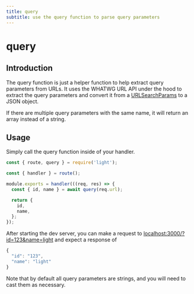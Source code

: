 ```yaml
---
title: query
subtitle: use the query function to parse query parameters
---
```


# query

## Introduction

The query function is just a helper function to help extract query parameters from URLs. It uses the WHATWG URL API under the hood to extract the query parameters and convert it from a [URLSearchParams](https://nodejs.org/api/url.html#url_class_urlsearchparams) to a JSON object.

If there are multiple query parameters with the same name, it will return an array instead of a string.

## Usage

Simply call the query function inside of your handler.

```javascript
const { route, query } = require('light');

const { handler } = route();

module.exports = handler(((req, res) => {
  const { id, name } = await query(req.url);

  return {
    id,
    name,
  };
});
```

After starting the dev server, you can make a request to [localhost:3000/?id=123&name=light](http://localhost:3000/?id=123&name=light) and expect a response of

```javascript
{
  "id": "123",
  "name": "light"
}
```

Note that by default all query parameters are strings, and you will need to cast them as necessary.

